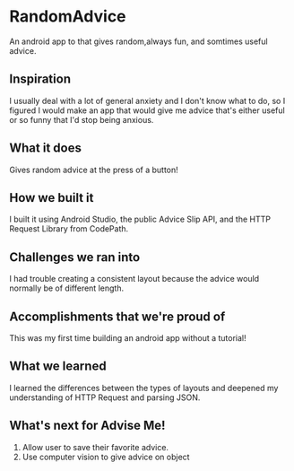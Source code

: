 # RandomAdvice
An android app to that gives random,always fun, and somtimes useful advice.

## Inspiration
I usually deal with a lot of general anxiety and I don't know what to do, so I figured I would make an app that would give me advice that's either useful or so funny that I'd stop being anxious.

## What it does
Gives random advice at the press of a button!

## How we built it
I built it using Android Studio, the public Advice Slip API, and the HTTP Request Library from CodePath.

## Challenges we ran into
I had trouble creating a consistent layout because the advice would normally be of different length.

## Accomplishments that we're proud of
This was my first time building an android app without a tutorial!

## What we learned
I learned the differences between the types of layouts and deepened my understanding of HTTP Request and parsing JSON.

## What's next for Advise Me!
1. Allow user to save their favorite advice.
2. Use computer vision to give advice on object

